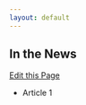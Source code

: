 ```yaml
---
layout: default
---
```


## In the News

<a class="btn btn-mini pull-right forkModalTrigger" href="https://github.com/lukecharde/govgit">Edit this Page</a>

- Article 1